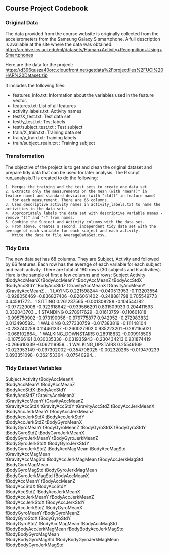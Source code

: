 ## Course Project Codebook

### Original Data
The data provided from the course website is originally collected from the accelerometers from the Samsung Galaxy S smartphone. 
A full description is available at the site where the data was obtained:
http://archive.ics.uci.edu/ml/datasets/Human+Activity+Recognition+Using+Smartphones

Here are the data for the project:
https://d396qusza40orc.cloudfront.net/getdata%2Fprojectfiles%2FUCI%20HAR%20Dataset.zip

It includes the following files:

* features_info.txt: Information about the variables used in the feature vector.
* features.txt: List of all features
* activity_labels.txt: Activity names
* test/X_test.txt: Test data set
* test/y_test.txt: Test labels
* test/subject_test.txt : Test subject
* train/X_train.txt: Training data set
* train/y_train.txt: Training labels
* train/subject_reain.txt : Training subject

### Transformation
The objective of the project is to get and clean the original dataset and prepare tidy data that can be used for later analysis. 
The R script run_analysis.R is created to do the following:

    1. Merges the training and the test sets to create one data set.
    2. Extracts only the measurements on the mean (with "mean()" in feature name) and standard deviation (with "std()" in feature name)
       for each measurement. There are 66 columns.
    3. Uses descriptive activity names in activity_labels.txt to name the activities in the data set.
    4. Appropriately labels the data set with descriptive variable names - remove "()" and "-" from names.
    5. Combine the Subject and Activity columns with the data set. 
    6. From above, creates a second, independent tidy data set with the average of each variable for each subject and each activity. 
       Write the data to file AverageDataSet.csv.

### Tidy Data
The new data set has 68 columns. They are Subject, Activity and followed by 66 features. Each row has the average of each variable for each subject and each activity.
There are total of 180 rows (30 subjects and 6 activities). Here is the sample of first a few columns and rows:
Subject	Activity	tBodyAccMeanX	tBodyAccMeanY	tBodyAccMeanZ	tBodyAccStdX	tBodyAccStdY	tBodyAccStdZ	tGravityAccMeanX	tGravityAccMeanY	tGravityAccMeanZ ...
1	LAYING	0.221598244	-0.040513953	-0.113203554	-0.928056469	-0.836827406	-0.826061402	-0.248881798	0.705549773	0.44581772...
1	SITTING	0.261237565	-0.001308288	-0.104544182	-0.977229008	-0.922618642	-0.939586291	0.831509933	0.204411593	0.332043703...
1	STANDING	0.278917629	-0.01613759	-0.110601818	-0.995759902	-0.973190056	-0.979775877	0.942952	-0.272983832	0.013490582...
1	WALKING	0.277330759	-0.017383819	-0.111148104	-0.283740259	0.114461337	-0.260027902	0.935223201	-0.282165021	-0.068102864...
1	WALKING_DOWNSTAIRS	0.28918832	-0.009918505	-0.107566191	0.030035338	-0.031935943	-0.230434213	0.931874419	-0.266610339	-0.062119959...
1	WALKING_UPSTAIRS	0.25546169	-0.023953149	-0.097302002	-0.354708025	-0.002320265	-0.019479239	0.893351098	-0.362153364	-0.07540294...

### Tidy Dataset Variables
Subject	
Activity
tBodyAccMeanX	
tBodyAccMeanY
tBodyAccMeanZ	
tBodyAccStdX
tBodyAccStdY	
tBodyAccStdZ
tGravityAccMeanX	
tGravityAccMeanY
tGravityAccMeanZ	
tGravityAccStdX
tGravityAccStdY	
tGravityAccStdZ
tBodyAccJerkMeanX	
tBodyAccJerkMeanY
tBodyAccJerkMeanZ	
tBodyAccJerkStdX
tBodyAccJerkStdY	
tBodyAccJerkStdZ
tBodyGyroMeanX	
tBodyGyroMeanY
tBodyGyroMeanZ
tBodyGyroStdX
tBodyGyroStdY	
tBodyGyroStdZ
tBodyGyroJerkMeanX	
tBodyGyroJerkMeanY
tBodyGyroJerkMeanZ	
tBodyGyroJerkStdX
tBodyGyroJerkStdY	
tBodyGyroJerkStdZ
tBodyAccMagMean	
tBodyAccMagStd
tGravityAccMagMean	
tGravityAccMagStd
tBodyAccJerkMagMean	
tBodyAccJerkMagStd
tBodyGyroMagMean	
tBodyGyroMagStd
tBodyGyroJerkMagMean	
tBodyGyroJerkMagStd
fBodyAccMeanX	
fBodyAccMeanY
fBodyAccMeanZ	
fBodyAccStdX
fBodyAccStdY	
fBodyAccStdZ
fBodyAccJerkMeanX	
fBodyAccJerkMeanY
fBodyAccJerkMeanZ	
fBodyAccJerkStdX
fBodyAccJerkStdY	
fBodyAccJerkStdZ
fBodyGyroMeanX	
fBodyGyroMeanY
fBodyGyroMeanZ	
fBodyGyroStdX
fBodyGyroStdY	
fBodyGyroStdZ
fBodyAccMagMean	
fBodyAccMagStd
fBodyBodyAccJerkMagMean	
fBodyBodyAccJerkMagStd
fBodyBodyGyroMagMean	
fBodyBodyGyroMagStd
fBodyBodyGyroJerkMagMean	
fBodyBodyGyroJerkMagStd
